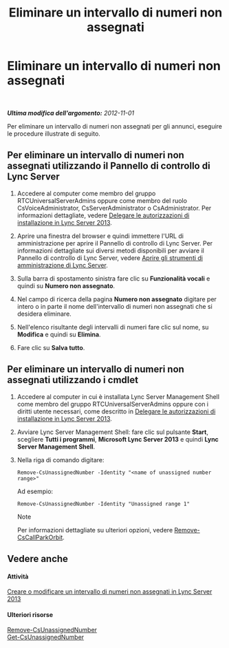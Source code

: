 ﻿---
title: Eliminare un intervallo di numeri non assegnati
TOCTitle: Eliminare un intervallo di numeri non assegnati
ms:assetid: a8141bfb-b94d-4d0f-a7a9-2e60d10b103a
ms:mtpsurl: https://technet.microsoft.com/it-it/library/Gg182565(v=OCS.15)
ms:contentKeyID: 49301585
ms.date: 08/24/2015
mtps_version: v=OCS.15
ms.translationtype: HT
---

# Eliminare un intervallo di numeri non assegnati

 

_**Ultima modifica dell'argomento:** 2012-11-01_

Per eliminare un intervallo di numeri non assegnati per gli annunci, eseguire le procedure illustrate di seguito.

## Per eliminare un intervallo di numeri non assegnati utilizzando il Pannello di controllo di Lync Server

1.  Accedere al computer come membro del gruppo RTCUniversalServerAdmins oppure come membro del ruolo CsVoiceAdministrator, CsServerAdministrator o CsAdministrator. Per informazioni dettagliate, vedere [Delegare le autorizzazioni di installazione in Lync Server 2013](lync-server-2013-delegate-setup-permissions.md).

2.  Aprire una finestra del browser e quindi immettere l'URL di amministrazione per aprire il Pannello di controllo di Lync Server. Per informazioni dettagliate sui diversi metodi disponibili per avviare il Pannello di controllo di Lync Server, vedere [Aprire gli strumenti di amministrazione di Lync Server](lync-server-2013-open-lync-server-administrative-tools.md).

3.  Sulla barra di spostamento sinistra fare clic su **Funzionalità vocali** e quindi su **Numero non assegnato**.

4.  Nel campo di ricerca della pagina **Numero non assegnato** digitare per intero o in parte il nome dell'intervallo di numeri non assegnati che si desidera eliminare.

5.  Nell'elenco risultante degli intervalli di numeri fare clic sul nome, su **Modifica** e quindi su **Elimina**.

6.  Fare clic su **Salva tutto**.

## Per eliminare un intervallo di numeri non assegnati utilizzando i cmdlet

1.  Accedere al computer in cui è installata Lync Server Management Shell come membro del gruppo RTCUniversalServerAdmins oppure con i diritti utente necessari, come descritto in [Delegare le autorizzazioni di installazione in Lync Server 2013](lync-server-2013-delegate-setup-permissions.md).

2.  Avviare Lync Server Management Shell: fare clic sul pulsante **Start**, scegliere **Tutti i programmi**, **Microsoft Lync Server 2013** e quindi **Lync Server Management Shell**.

3.  Nella riga di comando digitare:
    
        Remove-CsUnassignedNumber -Identity "<name of unassigned number range>" 
    
    Ad esempio:
    
        Remove-CsUnassignedNumber -Identity "Unassigned range 1"
    

    > [!NOTE]
    > Per informazioni dettagliate su ulteriori opzioni, vedere <A href="remove-cscallparkorbit.md">Remove-CsCallParkOrbit</A>.



## Vedere anche

#### Attività

[Creare o modificare un intervallo di numeri non assegnati in Lync Server 2013](lync-server-2013-create-or-modify-an-unassigned-number-range.md)  

#### Ulteriori risorse

[Remove-CsUnassignedNumber](remove-csunassignednumber.md)  
[Get-CsUnassignedNumber](get-csunassignednumber.md)

